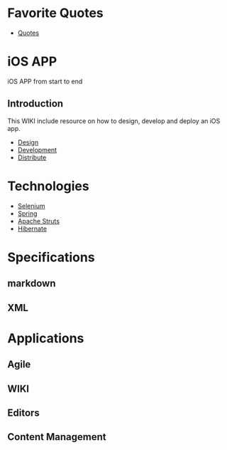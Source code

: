 <!-- TITLE: SGMLXML.net -->
<!-- SUBTITLE: SGML XML Developer Network -->
# Favorite Quotes
* [Quotes](quotes)
# iOS APP
iOS APP from start to end
## Introduction

This WIKI include resource on how to design, develop and deploy an iOS app. 

* [Design](ios-design)
* [Development](ios-development)
* [Distribute](ios-distribute)


# Technologies
* [Selenium](selenium)
* [Spring](spring)
* [Apache Struts](struts)
* [Hibernate](hibernate)

# Specifications
## markdown
## XML
# Applications
## Agile
## WIKI
## Editors
## Content Management
